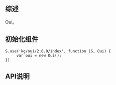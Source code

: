 ## 综述

Oui。

## 初始化组件
		
    S.use('kg/oui/2.0.0/index', function (S, Oui) {
         var oui = new Oui();
    })

## API说明
